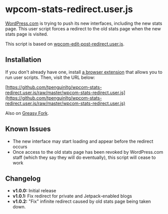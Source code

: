 # wpcom-stats-redirect.user.js
[WordPress.com](https://wordpress.com/) is trying to push its new interfaces, including the new stats page. This user script forces a redirect to the old stats page when the new stats page is visited.

This script is based on [wpcom-edit-post-redirect.user.js](https://github.com/tpenguinltg/wpcom-edit-post-redirect.user.js).

## Installation
If you don't already have one, install [a browser extension](https://greasyfork.org/en/help/installing-user-scripts) that allows you to run user scripts. Then, visit the URL below:

[https://github.com/tpenguinltg/wpcom-stats-redirect.user.js/raw/master/wpcom-stats-redirect.user.js](https://github.com/tpenguinltg/wpcom-stats-redirect.user.js/raw/master/wpcom-stats-redirect.user.js)

Also on [Greasy Fork](https://greasyfork.org/en/scripts/8621-wordpress-com-classic-stats).

## Known Issues
* The new interface may start loading and appear before the redirect occurs
* Once access to the old stats page has been revoked by WordPress.com staff (which they say they will do eventually), this script will cease to work

## Changelog
* **v1.0.0:** Initial release
* **v1.0.1:** Fix redirect for private and Jetpack-enabled blogs
* **v1.0.2:** "Fix" infinite redirect caused by old stats page being taken down.
